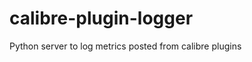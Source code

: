 calibre-plugin-logger
=====================

Python server to log metrics posted from calibre plugins

